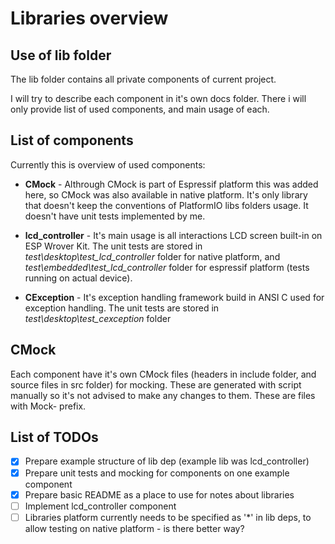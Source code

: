 # Libraries overview

## Use of lib folder

The lib folder contains all private components of current project.

I will try to describe each component in it's own docs folder. There i will only provide list of used components, and main usage of each.

  

## List of components

Currently this is overview of used components:

- **CMock** - Althrough CMock is part of Espressif platform this was added here, so CMock was also available in native platform. It's only library that doesn't keep the conventions of PlatformIO libs folders usage.
It doesn't have unit tests implemented by me.

- **lcd_controller** - It's main usage is all interactions LCD screen built-in on ESP Wrover Kit.
The unit tests are stored in *test\desktop\test_lcd_controller* folder for native platform, and *test\embedded\test_lcd_controller* folder for espressif platform (tests running on actual device).

- **CException** - It's exception handling framework build in ANSI C used for exception handling. The unit tests are stored in *test\desktop\test_cexception* folder

## CMock
Each component have it's own CMock files (headers in include folder, and source files in src folder) for mocking. These are generated with script manually so it's not advised to make any changes to them. These are files with Mock- prefix.

## List of TODOs

 - [x] Prepare example structure of lib dep (example lib was lcd_controller)
 - [x] Prepare unit tests and mocking for components on one example component
 - [x] Prepare basic README as a place to use for notes about libraries
 - [ ] Implement lcd_controller component
 - [ ] Libraries platform currently needs to be specified as '*' in lib deps, to allow testing on native platform - is there better way?
